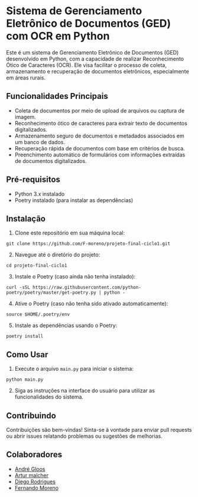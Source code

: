 # Sistema de Gerenciamento Eletrônico de Documentos (GED) com OCR em Python

Este é um sistema de Gerenciamento Eletrônico de Documentos (GED) desenvolvido em Python, com a capacidade de realizar Reconhecimento Ótico de Caracteres (OCR). Ele visa facilitar o processo de coleta, armazenamento e recuperação de documentos eletrônicos, especialmente em áreas rurais.

## Funcionalidades Principais

- Coleta de documentos por meio de upload de arquivos ou captura de imagem.
- Reconhecimento ótico de caracteres para extrair texto de documentos digitalizados.
- Armazenamento seguro de documentos e metadados associados em um banco de dados.
- Recuperação rápida de documentos com base em critérios de busca.
- Preenchimento automático de formulários com informações extraídas de documentos digitalizados.

## Pré-requisitos

- Python 3.x instalado
- Poetry instalado (para instalar as dependências)

## Instalação

1. Clone este repositório em sua máquina local:

```
git clone https://github.com/F-moreno/projeto-final-ciclo1.git
```

2. Navegue até o diretório do projeto:

```
cd projeto-final-ciclo1
```

3. Instale o Poetry (caso ainda não tenha instalado):

```
curl -sSL https://raw.githubusercontent.com/python-poetry/poetry/master/get-poetry.py | python -
```

4. Ative o Poetry (caso não tenha sido ativado automaticamente):

```
source $HOME/.poetry/env
```

5. Instale as dependências usando o Poetry:

```
poetry install
```

## Como Usar

1. Execute o arquivo `main.py` para iniciar o sistema:

```
python main.py
```

2. Siga as instruções na interface do usuário para utilizar as funcionalidades do sistema.

## Contribuindo

Contribuições são bem-vindas! Sinta-se à vontade para enviar pull requests ou abrir issues relatando problemas ou sugestões de melhorias.

## Colaboradores 

- [André Gloos](https://github.com/AndreGloosRibeiro)
- [Artur malcher](https://github.com/ArturMalcher)
- [Diego Rodrigues](https://github.com/diegoalvarengarodrigues)
- [Fernando Moreno](https://github.com/F-moreno)